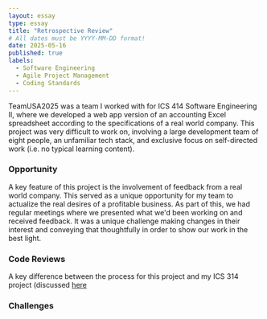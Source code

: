 ```yaml
---
layout: essay
type: essay
title: "Retrospective Review"
# All dates must be YYYY-MM-DD format!
date: 2025-05-16
published: true
labels:
  - Software Engineering
  - Agile Project Management
  - Coding Standards
---
```


TeamUSA2025 was a team I worked with for ICS 414 Software Engineering II, where we developed a web app version of an accounting Excel spreadsheet according to the specifications of a real world company.
This project was very difficult to work on, involving a large development team of eight people, an unfamiliar tech stack, and exclusive focus on self-directed work (i.e. no typical learning content).

### Opportunity
A key feature of this project is the involvement of feedback from a real world company. This served as a unique opportunity for my team to actualize the real desires of a profitable business. As part of this, we had regular meetings where we presented what we'd been working on and received feedback. It was a unique challenge making changes in their interest and conveying that thoughtfully in order to show our work in the best light. 

### Code Reviews
A key difference between the process for this project and my ICS 314 project (discussed [here](looking-back-and-moving-forward.md)

### Challenges

